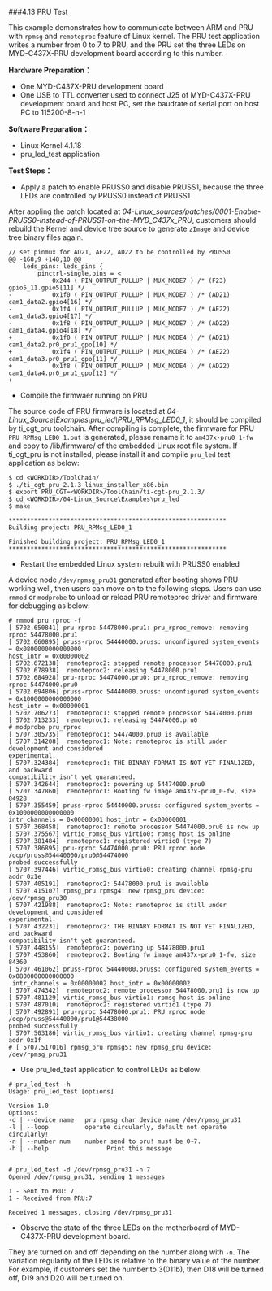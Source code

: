 ###4.13 PRU Test

This example demonstrates how to communicate between ARM and PRU with `rpmsg` and `remoteproc` feature of Linux kernel. 
The PRU test application writes a number from 0 to 7 to PRU, and the PRU set the three LEDs on MYD-C437X-PRU development board according to this number.    

**Hardware Preparation：**  
  * One MYD-C437X-PRU development board     
  * One USB to TTL converter used to connect J25 of MYD-C437X-PRU development board and host PC, set the baudrate of serial port on  host PC to 115200-8-n-1

**Software Preparation：**  
  * Linux Kernel 4.1.18   
  * pru_led_test application  

**Test Steps：**  
   
  * Apply a patch to enable PRUSS0 and disable PRUSS1, because the three LEDs are controlled by PRUSS0 instead of PRUSS1  

After appling the patch located at *04-Linux_sources/patches/0001-Enable-PRUSS0-instead-of-PRUSS1-on-the-MYD_C437x_PRU*, customers should rebuild 
the Kernel and device tree source to generate `zImage` and device tree binary files again. 
  
```  
// set pinmux for AD21, AE22, AD22 to be controlled by PRUSS0
@@ -168,9 +148,10 @@
	leds_pins: leds_pins {
		pinctrl-single,pins = <
			0x244 ( PIN_OUTPUT_PULLUP | MUX_MODE7 ) /* (F23) gpio5_11.gpio5[11] */
-			0x1f0 ( PIN_OUTPUT_PULLUP | MUX_MODE7 ) /* (AD21) cam1_data2.gpio4[16] */
-			0x1f4 ( PIN_OUTPUT_PULLUP | MUX_MODE7 ) /* (AE22) cam1_data3.gpio4[17] */
-			0x1f8 ( PIN_OUTPUT_PULLUP | MUX_MODE7 ) /* (AD22) cam1_data4.gpio4[18] */
+			0x1f0 ( PIN_OUTPUT_PULLUP | MUX_MODE4 ) /* (AD21) cam1_data2.pr0_pru1_gpo[10] */
+			0x1f4 ( PIN_OUTPUT_PULLUP | MUX_MODE4 ) /* (AE22) cam1_data3.pr0_pru1_gpo[11] */
+			0x1f8 ( PIN_OUTPUT_PULLUP | MUX_MODE4 ) /* (AD22) cam1_data4.pr0_pru1_gpo[12] */
+			

```   
  * Compile the firmwaer running on PRU  

The source code of PRU firmware is located at *04-Linux_Source\Examples\pru_led\PRU_RPMsg_LED0_1*, it should be compiled by ti_cgt_pru toolchain. 
After compiling is complete, the firmware for PRU `PRU_RPMsg_LED0_1.out` is generated, please rename it to `am437x-pru0_1-fw` and copy to /lib/firmware/ of the embedded Linux 
root file system. If ti_cgt_pru is not installed, please install it and compile `pru_led` test application as below:  

```
$ cd <WORKDIR>/ToolChain/
$ ./ti_cgt_pru_2.1.3_linux_installer_x86.bin 
$ export PRU_CGT=<WORKDIR>/ToolChain/ti-cgt-pru_2.1.3/
$ cd <WORKDIR>/04-Linux_Source\Examples\pru_led
$ make

************************************************************
Building project: PRU_RPMsg_LED0_1

Finished building project: PRU_RPMsg_LED0_1
************************************************************

```     
  * Restart the embedded Linux system rebuilt with PRUSS0 enabled  
   
A device node `/dev/rpmsg_pru31` generated after booting shows PRU working well, then users can move on to the following steps. 
Users can use `rmmod` or `modprobe` to unload or reload PRU remoteproc driver and firmware for debugging as below:  
  
```
# rmmod pru_rproc -f
[ 5702.650841] pru-rproc 54478000.pru1: pru_rproc_remove: removing rproc 54478000.pru1
[ 5702.660895] pruss-rproc 54440000.pruss: unconfigured system_events = 0x0800000000000000 
host_intr = 0x00000002
[ 5702.672138]  remoteproc2: stopped remote processor 54478000.pru1
[ 5702.678938]  remoteproc2: releasing 54478000.pru1
[ 5702.684928] pru-rproc 54474000.pru0: pru_rproc_remove: removing rproc 54474000.pru0
[ 5702.694806] pruss-rproc 54440000.pruss: unconfigured system_events = 0x1000000000000000 
host_intr = 0x00000001
[ 5702.706273]  remoteproc1: stopped remote processor 54474000.pru0
[ 5702.713233]  remoteproc1: releasing 54474000.pru0
# modprobe pru_rproc
[ 5707.305735]  remoteproc1: 54474000.pru0 is available
[ 5707.314208]  remoteproc1: Note: remoteproc is still under development and considered 
experimental.
[ 5707.324384]  remoteproc1: THE BINARY FORMAT IS NOT YET FINALIZED, and backward 
compatibility isn't yet guaranteed.
[ 5707.342644]  remoteproc1: powering up 54474000.pru0
[ 5707.347860]  remoteproc1: Booting fw image am437x-pru0_0-fw, size 84928
[ 5707.355459] pruss-rproc 54440000.pruss: configured system_events = 0x1000000000000000 
intr_channels = 0x00000001 host_intr = 0x00000001
[ 5707.368458]  remoteproc1: remote processor 54474000.pru0 is now up
[ 5707.375567] virtio_rpmsg_bus virtio0: rpmsg host is online
[ 5707.381484]  remoteproc1: registered virtio0 (type 7)
[ 5707.386895] pru-rproc 54474000.pru0: PRU rproc node /ocp/pruss@54440000/pru0@54474000 
probed successfully
[ 5707.397446] virtio_rpmsg_bus virtio0: creating channel rpmsg-pru addr 0x1e
[ 5707.405191]  remoteproc2: 54478000.pru1 is available
[ 5707.415107] rpmsg_pru rpmsg4: new rpmsg_pru device: /dev/rpmsg_pru30
[ 5707.421988]  remoteproc2: Note: remoteproc is still under development and considered 
experimental.
[ 5707.432231]  remoteproc2: THE BINARY FORMAT IS NOT YET FINALIZED, and backward
compatibility isn't yet guaranteed.
[ 5707.448155]  remoteproc2: powering up 54478000.pru1
[ 5707.453860]  remoteproc2: Booting fw image am437x-pru0_1-fw, size 84360
[ 5707.461062] pruss-rproc 54440000.pruss: configured system_events = 0x0800000000000000
 intr_channels = 0x00000002 host_intr = 0x00000002
[ 5707.474342]  remoteproc2: remote processor 54478000.pru1 is now up
[ 5707.481129] virtio_rpmsg_bus virtio1: rpmsg host is online
[ 5707.487010]  remoteproc2: registered virtio1 (type 7)
[ 5707.492891] pru-rproc 54478000.pru1: PRU rproc node /ocp/pruss@54440000/pru1@54438000 
probed successfully
[ 5707.503186] virtio_rpmsg_bus virtio1: creating channel rpmsg-pru addr 0x1f
# [ 5707.517016] rpmsg_pru rpmsg5: new rpmsg_pru device: /dev/rpmsg_pru31

```
  * Use pru_led_test application to control LEDs as below:    
    
```  
# pru_led_test -h
Usage: pru_led_test [options]

Version 1.0
Options:
-d | --device name   pru rpmsg char device name /dev/rpmsg_pru31
-l | --loop          operate circularly, default not operate circularly!
-n | --number num    number send to pru! must be 0~7.
-h | --help                Print this message


# pru_led_test -d /dev/rpmsg_pru31 -n 7
Opened /dev/rpmsg_pru31, sending 1 messages

1 - Sent to PRU: 7
1 - Received from PRU:7

Received 1 messages, closing /dev/rpmsg_pru31

```  
  * Observe the state of the three LEDs on the motherboard of MYD-C437X-PRU development board.  
  
They are turned on and off depending on the number along with `-n`. The variation regularity of the LEDs is relative to the binary value of the number.
For example, if customers set the number to 3(011b), then D18 will be turned off, D19 and D20 will be turned on.   